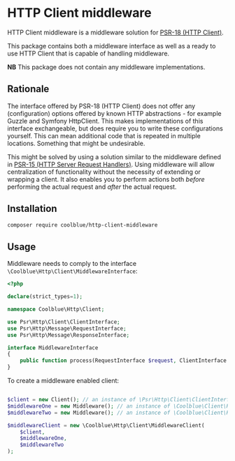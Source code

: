 # HTTP Client middleware

HTTP Client middleware is a middleware solution for [PSR-18 (HTTP Client)](http://www.php-fig.org/psr/psr-18). 

This package contains both a middleware interface as well as a ready to use HTTP Client that is capable of handling middleware.

**NB** This package does not contain any middleware implementations.

## Rationale
The interface offered by PSR-18 (HTTP Client) does not offer any (configuration) options offered by known HTTP abstractions - for example Guzzle and Symfony HttpClient. This makes implementations of this interface exchangeable, but does require you to write these configurations yourself. This can mean additional code that is repeated in multiple locations. Something that might be undesirable. 

This might be solved by using a solution similar to the middleware defined in [PSR-15 (HTTP Server Request Handlers)](https://www.php-fig.org/psr/psr-15). Using middleware will allow centralization of functionality without the necessity of extending or wrapping a client. It also enables you to perform actions both _before_ performing the actual request and _after_ the actual request. 

## Installation

```bash
composer require coolblue/http-client-middleware 
```

## Usage 
Middleware needs to comply to the interface `\Coolblue\Http\Client\MiddlewareInterface`:

```php
<?php

declare(strict_types=1);

namespace Coolblue\Http\Client;

use Psr\Http\Client\ClientInterface;
use Psr\Http\Message\RequestInterface;
use Psr\Http\Message\ResponseInterface;

interface MiddlewareInterface
{    
    public function process(RequestInterface $request, ClientInterface $client): ResponseInterface;
}

```

To create a middleware enabled client:

```php

$client = new Client(); // an instance of \Psr\Http\Client\ClientInterface
$middlewareOne = new Middleware(); // an instance of \Coolblue\Client\Http\MiddlewareInterface
$middlewareTwo = new Middleware(); // an instance of \Coolblue\Client\Http\MiddlewareInterface

$middlewareClient = new \Coolblue\Http\Client\MiddlewareClient(
    $client, 
    $middlewareOne, 
    $middlewareTwo
);
```
